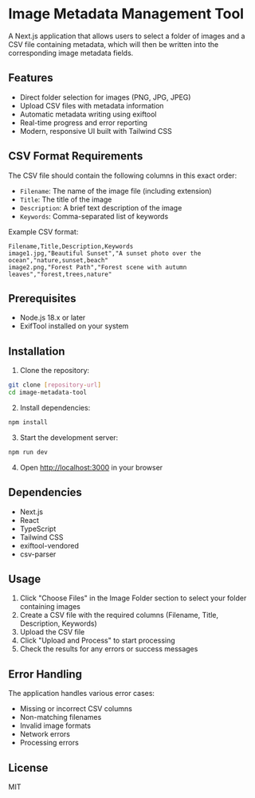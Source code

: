 # Image Metadata Management Tool

A Next.js application that allows users to select a folder of images and a CSV file containing metadata, which will then be written into the corresponding image metadata fields.

## Features

- Direct folder selection for images (PNG, JPG, JPEG)
- Upload CSV files with metadata information
- Automatic metadata writing using exiftool
- Real-time progress and error reporting
- Modern, responsive UI built with Tailwind CSS

## CSV Format Requirements

The CSV file should contain the following columns in this exact order:
- `Filename`: The name of the image file (including extension)
- `Title`: The title of the image
- `Description`: A brief text description of the image
- `Keywords`: Comma-separated list of keywords

Example CSV format:
```csv
Filename,Title,Description,Keywords
image1.jpg,"Beautiful Sunset","A sunset photo over the ocean","nature,sunset,beach"
image2.png,"Forest Path","Forest scene with autumn leaves","forest,trees,nature"
```

## Prerequisites

- Node.js 18.x or later
- ExifTool installed on your system

## Installation

1. Clone the repository:
```bash
git clone [repository-url]
cd image-metadata-tool
```

2. Install dependencies:
```bash
npm install
```

3. Start the development server:
```bash
npm run dev
```

4. Open [http://localhost:3000](http://localhost:3000) in your browser

## Dependencies

- Next.js
- React
- TypeScript
- Tailwind CSS
- exiftool-vendored
- csv-parser

## Usage

1. Click "Choose Files" in the Image Folder section to select your folder containing images
2. Create a CSV file with the required columns (Filename, Title, Description, Keywords)
3. Upload the CSV file
4. Click "Upload and Process" to start processing
5. Check the results for any errors or success messages

## Error Handling

The application handles various error cases:
- Missing or incorrect CSV columns
- Non-matching filenames
- Invalid image formats
- Network errors
- Processing errors

## License

MIT
